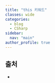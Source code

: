 ```yaml
---
title: "this 키워드"
classes: wide
categories: 
  - blog
  - CSharp
sidebar:
  nav: "main"
author_profile: true
---
```

   
## 
  
## 출처
* 